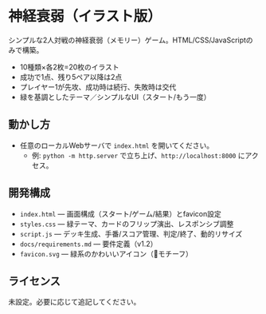 # 神経衰弱（イラスト版）

シンプルな2人対戦の神経衰弱（メモリー）ゲーム。HTML/CSS/JavaScriptのみで構築。

- 10種類×各2枚=20枚のイラスト
- 成功で1点、残り5ペア以降は2点
- プレイヤー1が先攻、成功時は続行、失敗時は交代
- 緑を基調としたテーマ／シンプルなUI（スタート/もう一度）

## 動かし方

- 任意のローカルWebサーバで `index.html` を開いてください。
  - 例: `python -m http.server` で立ち上げ、`http://localhost:8000` にアクセス。

## 開発構成

- `index.html` — 画面構成（スタート/ゲーム/結果）とfavicon設定
- `styles.css` — 緑テーマ、カードのフリップ演出、レスポンシブ調整
- `script.js` — デッキ生成、手番/スコア管理、判定/終了、動的リサイズ
- `docs/requirements.md` — 要件定義（v1.2）
- `favicon.svg` — 緑系のかわいいアイコン（🍏モチーフ）

## ライセンス

未設定。必要に応じて追記してください。

